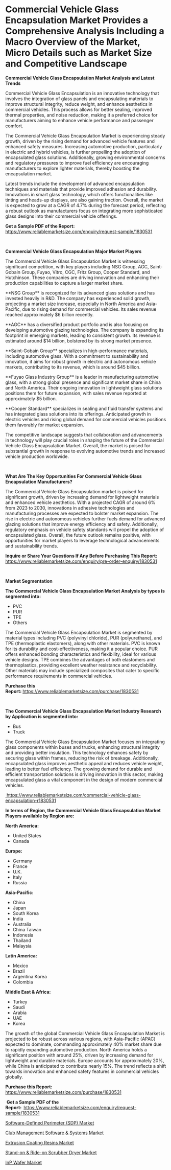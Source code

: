 <p><h1>Commercial Vehicle Glass Encapsulation Market Provides a Comprehensive Analysis Including a Macro Overview of the Market, Micro Details such as Market Size and Competitive Landscape</h1></p><p><strong>Commercial Vehicle Glass Encapsulation Market Analysis and Latest Trends</strong></p>
<p><p>Commercial Vehicle Glass Encapsulation is an innovative technology that involves the integration of glass panels and encapsulating materials to improve structural integrity, reduce weight, and enhance aesthetics in commercial vehicles. This process allows for better sealing, improved thermal properties, and noise reduction, making it a preferred choice for manufacturers aiming to enhance vehicle performance and passenger comfort.</p><p>The Commercial Vehicle Glass Encapsulation Market is experiencing steady growth, driven by the rising demand for advanced vehicle features and enhanced safety measures. Increasing automotive production, particularly in electric and hybrid vehicles, is further propelling the adoption of encapsulated glass solutions. Additionally, growing environmental concerns and regulatory pressures to improve fuel efficiency are encouraging manufacturers to explore lighter materials, thereby boosting the encapsulation market.</p><p>Latest trends include the development of advanced encapsulation techniques and materials that provide improved adhesion and durability. Innovations in smart glass technology, which offers functionalities like tinting and heads-up displays, are also gaining traction. Overall, the market is expected to grow at a CAGR of 4.7% during the forecast period, reflecting a robust outlook as manufacturers focus on integrating more sophisticated glass designs into their commercial vehicle offerings.</p></p>
<p><strong>Get a Sample PDF of the Report:&nbsp;</strong> <a href="https://www.reliablemarketsize.com/enquiry/request-sample/1830531?utm_campaign=2034&utm_medium=2&utm_source=Github&utm_content=ia&utm_term=30012025&utm_id=commercial-vehicle-glass-encapsulation">https://www.reliablemarketsize.com/enquiry/request-sample/1830531</a></p>
<p>&nbsp;</p>
<p><strong>Commercial Vehicle Glass Encapsulation Major Market Players</strong></p>
<p><p>The Commercial Vehicle Glass Encapsulation Market is witnessing significant competition, with key players including NSG Group, AGC, Saint-Gobain Group, Fuyao, Vitro, CGC, Fritz Group, Cooper Standard, and Hutchinson. These companies are driving innovation and enhancing their production capabilities to capture a larger market share.</p><p>**NSG Group** is recognized for its advanced glass solutions and has invested heavily in R&D. The company has experienced solid growth, projecting a market size increase, especially in North America and Asia-Pacific, due to rising demand for commercial vehicles. Its sales revenue reached approximately $6 billion recently.</p><p>**AGC** has a diversified product portfolio and is also focusing on developing automotive glazing technologies. The company is expanding its footprint in emerging markets, leading to consistent growth. Its revenue is estimated around $14 billion, bolstered by its strong market presence.</p><p>**Saint-Gobain Group** specializes in high-performance materials, including automotive glass. With a commitment to sustainability and innovation, it aims for robust growth in electric and autonomous vehicle markets, contributing to its revenue, which is around $45 billion.</p><p>**Fuyao Glass Industry Group** is a leader in manufacturing automotive glass, with a strong global presence and significant market share in China and North America. Their ongoing innovation in lightweight glass solutions positions them for future expansion, with sales revenue reported at approximately $5 billion.</p><p>**Cooper Standard** specializes in sealing and fluid transfer systems and has integrated glass solutions into its offerings. Anticipated growth in electric vehicles and rising global demand for commercial vehicles positions them favorably for market expansion.</p><p>The competitive landscape suggests that collaboration and advancements in technology will play crucial roles in shaping the future of the Commercial Vehicle Glass Encapsulation Market. Overall, the market is poised for substantial growth in response to evolving automotive trends and increased vehicle production worldwide.</p></p>
<p>&nbsp;</p>
<p><strong>What Are The Key Opportunities For Commercial Vehicle Glass Encapsulation Manufacturers?</strong></p>
<p><p>The Commercial Vehicle Glass Encapsulation market is poised for significant growth, driven by increasing demand for lightweight materials and enhanced vehicle aesthetics. With a projected CAGR of around 6% from 2023 to 2030, innovations in adhesive technologies and manufacturing processes are expected to bolster market expansion. The rise in electric and autonomous vehicles further fuels demand for advanced glazing solutions that improve energy efficiency and safety. Additionally, regulatory emphasis on vehicle safety standards will propel the adoption of encapsulated glass. Overall, the future outlook remains positive, with opportunities for market players to leverage technological advancements and sustainability trends.</p></p>
<p><strong>Inquire or Share Your Questions If Any Before Purchasing This Report:</strong> <a href="https://www.reliablemarketsize.com/enquiry/pre-order-enquiry/1830531?utm_campaign=2034&utm_medium=2&utm_source=Github&utm_content=ia&utm_term=30012025&utm_id=commercial-vehicle-glass-encapsulation">https://www.reliablemarketsize.com/enquiry/pre-order-enquiry/1830531</a></p>
<p>&nbsp;</p>
<p><strong>Market Segmentation</strong></p>
<p><strong>The Commercial Vehicle Glass Encapsulation Market Analysis by types is segmented into:</strong></p>
<p><ul><li>PVC</li><li>PUR</li><li>TPE</li><li>Others</li></ul></p>
<p><p>The Commercial Vehicle Glass Encapsulation Market is segmented by material types including PVC (polyvinyl chloride), PUR (polyurethane), and TPE (thermoplastic elastomers), along with other materials. PVC is known for its durability and cost-effectiveness, making it a popular choice. PUR offers enhanced bonding characteristics and flexibility, ideal for various vehicle designs. TPE combines the advantages of both elastomers and thermoplastics, providing excellent weather resistance and recyclability. Other materials may include specialized composites that cater to specific performance requirements in commercial vehicles.</p></p>
<p><strong>Purchase this Report:&nbsp;</strong><a href="https://www.reliablemarketsize.com/purchase/1830531?utm_campaign=2034&utm_medium=2&utm_source=Github&utm_content=ia&utm_term=30012025&utm_id=commercial-vehicle-glass-encapsulation">https://www.reliablemarketsize.com/purchase/1830531</a></p>
<p>&nbsp;</p>
<p><strong>The Commercial Vehicle Glass Encapsulation Market Industry Research by Application is segmented into:</strong></p>
<p><ul><li>Bus</li><li>Truck</li></ul></p>
<p><p>The Commercial Vehicle Glass Encapsulation Market focuses on integrating glass components within buses and trucks, enhancing structural integrity and providing better insulation. This technology enhances safety by securing glass within frames, reducing the risk of breakage. Additionally, encapsulated glass improves aesthetic appeal and reduces vehicle weight, leading to better fuel efficiency. The growing demand for durable and efficient transportation solutions is driving innovation in this sector, making encapsulated glass a vital component in the design of modern commercial vehicles.</p></p>
<p><a href="https://www.reliablemarketsize.com/commercial-vehicle-glass-encapsulation-r1830531?utm_campaign=2034&utm_medium=2&utm_source=Github&utm_content=ia&utm_term=30012025&utm_id=commercial-vehicle-glass-encapsulation">&nbsp;https://www.reliablemarketsize.com/commercial-vehicle-glass-encapsulation-r1830531</a></p>
<p><strong>In terms of Region, the Commercial Vehicle Glass Encapsulation Market Players available by Region are:</strong></p>
<p>
    <p> <strong> North America: </strong>
        <ul>
            <li>United States</li>
            <li>Canada</li>
        </ul>
        </p> 
    <p> <strong> Europe: </strong>
        <ul>
            <li>Germany</li>
            <li>France</li>
            <li>U.K.</li>
            <li>Italy</li>
            <li>Russia</li>
        </ul>
        </p> 
    <p> <strong> Asia-Pacific: </strong>
        <ul>
            <li>China</li>
            <li>Japan</li>
            <li>South Korea</li>
            <li>India</li>
            <li>Australia</li>
            <li>China Taiwan</li>
            <li>Indonesia</li>
            <li>Thailand</li>
            <li>Malaysia</li>
        </ul>
        </p> 
    <p> <strong> Latin America: </strong>
        <ul>
            <li>Mexico</li>
            <li>Brazil</li>
            <li>Argentina Korea</li>
            <li>Colombia</li>
        </ul>
        </p> 
    <p> <strong> Middle East & Africa: </strong>
        <ul>
            <li>Turkey</li>
            <li>Saudi</li>
            <li>Arabia</li>
            <li>UAE</li>
            <li>Korea</li>
        </ul>
    </p>
    </p>
<p><p>The growth of the global Commercial Vehicle Glass Encapsulation Market is projected to be robust across various regions, with Asia-Pacific (APAC) expected to dominate, commanding approximately 40% market share due to rapidly expanding automotive production. North America holds a significant position with around 25%, driven by increasing demand for lightweight and durable materials. Europe accounts for approximately 20%, while China is anticipated to contribute nearly 15%. The trend reflects a shift towards innovation and enhanced safety features in commercial vehicles globally.</p></p>
<p><strong>Purchase this Report: </strong><a href="https://www.reliablemarketsize.com/purchase/1830531?utm_campaign=2034&utm_medium=2&utm_source=Github&utm_content=ia&utm_term=30012025&utm_id=commercial-vehicle-glass-encapsulation">https://www.reliablemarketsize.com/purchase/1830531</a></p>
<p>&nbsp;<strong>Get a Sample PDF of the Report:&nbsp;&nbsp;</strong><a href="https://www.reliablemarketsize.com/enquiry/request-sample/1830531?utm_campaign=2034&utm_medium=2&utm_source=Github&utm_content=ia&utm_term=30012025&utm_id=commercial-vehicle-glass-encapsulation">https://www.reliablemarketsize.com/enquiry/request-sample/1830531</a></p>
<p><strong></strong></p>
<p><p><a href="https://www.linkedin.com/pulse/software-defined-perimeter-sdp-market-research-report-analyzing-qsnuf?utm_campaign=2034&utm_medium=2&utm_source=Github&utm_content=ia&utm_term=30012025&utm_id=commercial-vehicle-glass-encapsulation">Software-Defined Perimeter (SDP) Market</a></p><p><a href="https://www.linkedin.com/pulse/club-management-software-systems-market-size-analysis-0lojf?utm_campaign=2034&utm_medium=2&utm_source=Github&utm_content=ia&utm_term=30012025&utm_id=commercial-vehicle-glass-encapsulation">Club Management Software & Systems Market</a></p><p><a href="https://github.com/jandedaboy1/Market-Research-Report-List-1/blob/main/extrusion-coating-resins-market.md?utm_campaign=2034&utm_medium=2&utm_source=Github&utm_content=ia&utm_term=30012025&utm_id=commercial-vehicle-glass-encapsulation">Extrusion Coating Resins Market</a></p><p><a href="https://www.linkedin.com/pulse/overview-stand-on-ride-on-scrubber-dryer-market-competitive-wq2gc?utm_campaign=2034&utm_medium=2&utm_source=Github&utm_content=ia&utm_term=30012025&utm_id=commercial-vehicle-glass-encapsulation">Stand-on & Ride-on Scrubber Dryer Market</a></p><p><a href="https://github.com/djarixneoza/Market-Research-Report-List-1/blob/main/inp-wafer-market.md?utm_campaign=2034&utm_medium=2&utm_source=Github&utm_content=ia&utm_term=30012025&utm_id=commercial-vehicle-glass-encapsulation">InP Wafer Market</a></p></p>